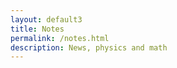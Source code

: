 ```yaml
---
layout: default3
title: Notes
permalink: /notes.html
description: News, physics and math
---
```





